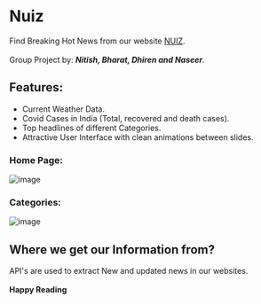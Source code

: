 # Nuiz

Find Breaking Hot News from our website [NUIZ](https://nuiz.herokuapp.com/home).
<br /><br />
Group Project by:  ***Nitish, Bharat, Dhiren and Naseer***.

## Features:
* Current Weather Data.
* Covid Cases in India (Total, recovered and death cases).
* Top headlines of different Categories.
* Attractive User Interface with clean animations between slides.
### Home Page:
![image](https://user-images.githubusercontent.com/72650394/124960147-a58a6400-e039-11eb-86bf-19d4b1680769.png)
### Categories:
![image](https://user-images.githubusercontent.com/72650394/124960378-e4b8b500-e039-11eb-8088-1b32194b74d3.png)


## Where we get our Information from?
API's are used to extract New and updated news in our websites.
<br />
<br />
**Happy Reading**


